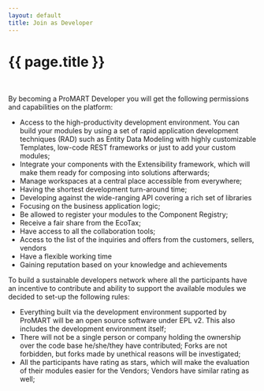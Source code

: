 ```yaml
---
layout: default
title: Join as Developer
---
```


{{ page.title }}
===

<br>

By becoming a ProMART Developer you will get the following permissions and capabilities on the platform:

* Access to the high-productivity development environment. You can build your modules by using a set of rapid application development techniques (RAD) such as Entity Data Modeling with highly customizable Templates, low-code REST frameworks or just to add your custom modules;
* Integrate your components with the Extensibility framework, which will make them ready for composing into solutions afterwards;
* Manage workspaces at a central place accessible from everywhere;
* Having the shortest development turn-around time;
* Developing against the wide-ranging API covering a rich set of libraries
* Focusing on the business application logic;
* Be allowed to register your modules to the Component Registry;
* Receive a fair share from the EcoTax;
* Have access to all the collaboration tools;
* Access to the list of the inquiries and offers from the customers, sellers, vendors
* Have a flexible working time
* Gaining reputation based on your knowledge and achievements

To build a sustainable developers network where all the participants have an incentive to contribute and ability to support the available modules we decided to set-up the following rules:

* Everything built via the development environment supported by ProMART will be an open source software under EPL v2. This also includes the development environment itself;
* There will not be a single person or company holding the ownership over the code base he/she/they have contributed; Forks are not forbidden, but forks made by unethical reasons will be investigated;
* All the participants have rating as stars, which will make the evaluation of their modules easier for the Vendors; Vendors have similar rating as well;

<br>